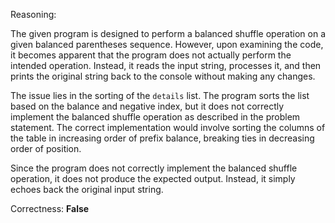 Reasoning:

The given program is designed to perform a balanced shuffle operation on a given balanced parentheses sequence. However, upon examining the code, it becomes apparent that the program does not actually perform the intended operation. Instead, it reads the input string, processes it, and then prints the original string back to the console without making any changes.

The issue lies in the sorting of the `details` list. The program sorts the list based on the balance and negative index, but it does not correctly implement the balanced shuffle operation as described in the problem statement. The correct implementation would involve sorting the columns of the table in increasing order of prefix balance, breaking ties in decreasing order of position.

Since the program does not correctly implement the balanced shuffle operation, it does not produce the expected output. Instead, it simply echoes back the original input string.

Correctness: **False**